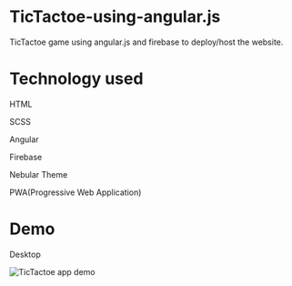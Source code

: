 # TicTactoe-using-angular.js
TicTactoe game using angular.js and firebase to deploy/host the website.

# Technology used
HTML

SCSS

Angular

Firebase

Nebular Theme

PWA(Progressive Web Application)

# Demo
Desktop

![TicTactoe app demo](https://media.giphy.com/media/A8ZV3iVD4zRUFq9VJ2/giphy.gif)
